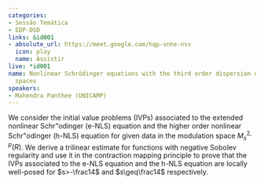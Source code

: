 ```yaml
---
categories:
- Sessão Temática
- EDP-DSD
links: &id001
- absolute_url: https://meet.google.com/hqp-vnhe-nsv
  icon: play
  name: Assistir
live: *id001
name: Nonlinear Schrödinger equations with the third order dispersion on modulation
  spaces
speakers:
- Mahendra Panthee (UNICAMP)
---
```


We consider the initial value problems (IVPs) associated to the extended nonlinear Schr\"odinger (e-NLS) equation and the higher order nonlinear Schr\"odinger (h-NLS) equation for given data in the modulation space $M_s^{2,p}(R)$. We derive a trilinear estimate for functions with negative Sobolev regularity and use it in the contraction mapping principle to prove that the IVPs associated to the e-NLS equation and the h-NLS equation are locally well-posed for $s>-\frac14$ and $s\geq\frac14$ respectively.